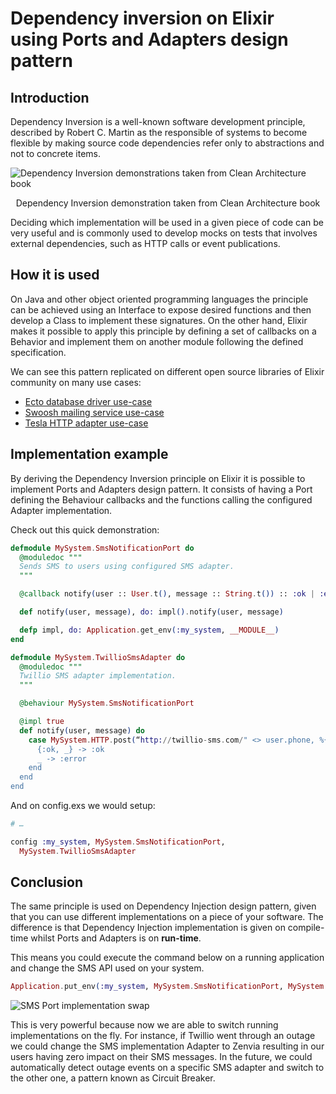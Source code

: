 # Dependency inversion on Elixir using Ports and Adapters design pattern

## Introduction

Dependency Inversion is a well-known software development principle, described by Robert C. Martin as the responsible of systems to become flexible by making source code dependencies refer only to abstractions and not to concrete items.

![Dependency Inversion demonstrations taken from Clean Architecture book](https://dev-to-uploads.s3.amazonaws.com/uploads/articles/exvk6d3gddlcparbb5vq.jpeg)
<center>Dependency Inversion demonstration taken from Clean Architecture book</center>

Deciding which implementation will be used in a given piece of code can be very useful and is commonly used to develop mocks on tests that involves external dependencies, such as HTTP calls or event publications.

## How it is used

On Java and other object oriented programming languages the principle can be achieved using an Interface to expose desired functions and then develop a Class to implement these signatures. On the other hand, Elixir makes it possible to apply this principle by defining a set of callbacks on a Behavior and implement them on another module following the defined specification.

We can see this pattern replicated on different open source libraries of Elixir community on many use cases:
- [Ecto database driver use-case](https://github.com/elixir-ecto/ecto/blob/master/lib/ecto/adapter.ex)
- [Swoosh mailing service use-case](https://github.com/swoosh/swoosh/blob/main/lib/swoosh/adapter.ex)
- [Tesla HTTP adapter use-case](https://github.com/elixir-tesla/tesla/blob/master/lib/tesla.ex#L125)

## Implementation example

By deriving the Dependency Inversion principle on Elixir it is possible to implement Ports and Adapters design pattern. It consists of having a Port defining the Behaviour callbacks and the functions calling the configured Adapter implementation.

Check out this quick demonstration:

```elixir
defmodule MySystem.SmsNotificationPort do
  @moduledoc """
  Sends SMS to users using configured SMS adapter.
  """

  @callback notify(user :: User.t(), message :: String.t()) :: :ok | :error

  def notify(user, message), do: impl().notify(user, message)

  defp impl, do: Application.get_env(:my_system, __MODULE__)
end

defmodule MySystem.TwillioSmsAdapter do
  @moduledoc """
  Twillio SMS adapter implementation.
  """

  @behaviour MySystem.SmsNotificationPort

  @impl true
  def notify(user, message) do
    case MySystem.HTTP.post(“http://twillio-sms.com/" <> user.phone, %{message: message}) do
      {:ok, _} -> :ok
      _ -> :error
    end
  end
end
```

And on config.exs we would setup:
```elixir
# …

config :my_system, MySystem.SmsNotificationPort,
  MySystem.TwillioSmsAdapter
```

## Conclusion

The same principle is used on Dependency Injection design pattern, given that you can use different implementations on a piece of your software. The difference is that Dependency Injection implementation is given on compile-time whilst Ports and Adapters is on **run-time**.


This means you could execute the command below on a running application and change the SMS API used on your system.
```elixir
Application.put_env(:my_system, MySystem.SmsNotificationPort, MySystem.ZenviaSmsAdapter)
```

![SMS Port implementation swap](https://dev-to-uploads.s3.amazonaws.com/uploads/articles/g72u8rh2ibdal95mh4nf.png)

This is very powerful because now we are able to switch running implementations on the fly. For instance, if Twillio went through an outage we could change the SMS implementation Adapter to Zenvia resulting in our users having zero impact on their SMS messages. In the future, we could automatically detect outage events on a specific SMS adapter and switch to the other one, a pattern known as Circuit Breaker.
